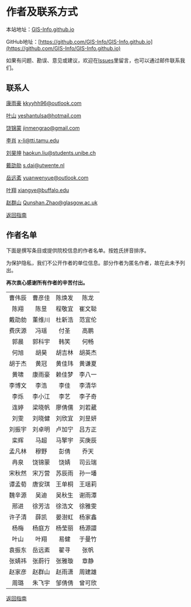 # 作者及联系方式

本站地址：[GIS-Info.github.io](https://gis-info.github.io/)

GitHub地址：[https://github.com/GIS-Info/GIS-Info.github.io](https://github.com/GIS-Info/GIS-Info.github.io)

如果有问题、勘误、意见或建议，欢迎在[Issues](https://github.com/GIS-Info/GIS-Info.github.io/issues)里留言，也可以通过邮件联系我们。

## 联系人
[康雨豪](https://www.kkyyhh96.site)  [kkyyhh96@outlook.com](mailto:kkyyhh96@outlook.com)

[叶山](https://www.ye-shan.com/) [yeshantulsa@hotmail.com](mailto:yeshantulsa@hotmail.com)

[饶锦蒙](http://www.jinmengrao.com) [jinmengrao@gmail.com](mailto:jinmengrao@gmail.com)

[李肖](https://sites.google.com/tamu.edu/xiaoli/home) [x-li@tti.tamu.edu](mailto:x-li@tti.tamu.edu)

[刘昊坤](https://github.com/EugeneGIS)  [haokun.liu@students.unibe.ch](mailto:haokun.liu@students.unibe.ch)

[戴劭勍](http://gisersqdai.top/mycv/)  [s.dai@utwente.nl](mailto:s.dai@utwente.nl)

[岳远紊](https://github.com/ywyue) [yuanwenyue@outlook.com](mailto:yuanwenyue@outlook.com)

[叶翔](www.linkedin.com/in/spatialyexiang)  [xiangye@buffalo.edu](mailto:xiangye@buffalo.edu)

[赵群山](https://www.gla.ac.uk/schools/socialpolitical/staff/qunshanzhao/)  [Qunshan.Zhao@glasgow.ac.uk](mailto:Qunshan.Zhao@glasgow.ac.uk)

[返回指南](https://gis-info.github.io/)

## 作者名单

下面是撰写条目或提供院校信息的作者名单。按姓氏拼音排序。

为保护隐私，我们不公开作者的单位信息。部分作者为匿名作者，故在此未予列出。

**再次衷心感谢所有作者的辛苦付出。**

|||||
|:-----------:|:----------:|:------:|:------:|
曹伟辰|曹彦佳|陈焕发|陈龙
陈翔|陈昱|程敬宜|崔文聪
戴劭勍|董维川|杜新浩|范宜伦
费庆源|冯瑶|付圣|高鹏
郭晨|郭科宇|韩笑|何畅
何旭|胡昊|胡吉林|胡英杰
胡于杰|黄冠|黄佳玮|黄谦夏
黄啸|康雨豪|赖佳梦|李八一
李博文|李浩|李佳|李清华
李烁|李小江|李艺|李子奇
连婷|梁晓帆|廖倩儒|刘若葳
刘雯|刘晓健|刘欣宜|刘昱妍
刘振宇|刘卓明|卢加宁|吕方正
栾辉|马超|马擎宇|买庚辰
孟凡林|穆野|彭倩|乔天
冉泉|饶锦蒙|饶婧|司云瑞
宋秋然|宋万营|苏辰雨|孙一璠
谭孟荀|唐安琪|王单桐|王瑶莉
魏辛源|吴迪|吴秋生|谢雨潭
邢进|徐芳洁|徐浩文|徐雅雯
许子清|薛凯|晏澍虹|杨家鑫
杨梅|杨庭方|杨莹丽|杨源譞
叶山|叶翔|易健|于曼竹
袁振东|岳远紊|翟寻|张帆
张婧祎|张蔚行|张雅璇|章静
赵家彦|赵群山|赵雨潇|周建雄
周璐|朱飞宇|邹倩倩|曾可欣


[返回指南](https://gis-info.github.io/)
